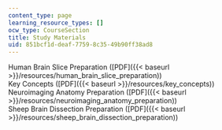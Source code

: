 ```yaml
---
content_type: page
learning_resource_types: []
ocw_type: CourseSection
title: Study Materials
uid: 851bcf1d-deaf-7759-8c35-49b90ff38ad8
---
```


Human Brain Slice Preparation ([PDF]({{< baseurl >}}/resources/human_brain_slice_preparation))  
Key Concepts ([PDF]({{< baseurl >}}/resources/key_concepts))  
Neuroimaging Anatomy Preparation ([PDF]({{< baseurl >}}/resources/neuroimaging_anatomy_preparation))  
Sheep Brain Dissection Preparation ([PDF]({{< baseurl >}}/resources/sheep_brain_dissection_preparation))